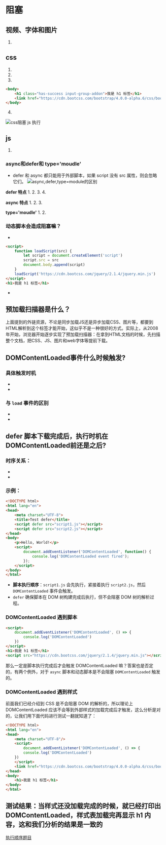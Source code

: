 # 阻塞

## 视频、字体和图片
1. 

## css
1. 
2. 
3. 
```html
<body>
    <h1 class="has-success input-group-addon">我是 h1 标签</h1>
    <link href="https://cdn.bootcss.com/bootstrap/4.0.0-alpha.6/css/bootstrap.css" rel="stylesheet" />
</body>
```
4. 
![css阻塞 js 执行](https://pic1.zhimg.com/80/v2-4027eeb997d6a985c6f320469ee40a3a_1440w.webp?source=2c26e567)

## js
1. 

### async和defer和 type='moudle'
- defer 和 async 都只能用于外部脚本，如果 script 没有 src 属性，则会忽略它们。
![async,defer,type=module的区别](https://camo.githubusercontent.com/8a284bff955372ea4c5c797bd9fceef70e9cfc25353b043958d4dd63471c8a48/68747470733a2f2f627562757a6f752e6f73732d636e2d7368656e7a68656e2e616c6979756e63732e636f6d2f626c6f672f3230323031312f62726f777365725f3030392e706e67)

**defer 特点**
1. 
2. 
3. 
4. 

**async 特点**
1. 
2. 
3. 

**type='moudle'**
1. 
2. 

### 动态脚本会造成阻塞嘛？
- 
```html
<script>
    function loadScript(src) {
        let script = document.createElement('script')
        script.src = src
        document.body.append(script)
    }
    loadScript('https://cdn.bootcss.com/jquery/2.1.4/jquery.min.js')
</script>
<h1>我是 h1 标签</h1>
```
- 

## 预加载扫描器是什么？
上面提到的外链资源，不论是同步加载JS还是异步加载CSS、图片等，都要到HTML解析到这个标签才能开始，这似乎不是一种很好的方式。实际上，从2008年开始，浏览器开始逐步实现了预加载扫描器：在拿到HTML文档的时候，先扫描整个文档，把CSS、JS、图片和web字体等提前下载。


## DOMContentLoaded事件什么时候触发?

### 具体触发时机
- 
- 

### 与 `load` 事件的区别
- 
- 

## defer 脚本下载完成后，执行时机在DOMContentLoaded前还是之后?


### 时序关系：
- 
- 

### 示例：

```html
<!DOCTYPE html>
<html lang="en">
<head>
    <meta charset="UTF-8">
    <title>Test defer</title>
    <script defer src="script1.js"></script>
    <script defer src="script2.js"></script>
</head>
<body>
    <p>Hello, World!</p>
    <script>
        document.addEventListener('DOMContentLoaded', function() {
            console.log('DOMContentLoaded event fired');
        });
    </script>
</body>
</html>
```

- **脚本执行顺序**：`script1.js` 会先执行，紧接着执行 `script2.js`，然后 `DOMContentLoaded` 事件会触发。
- `defer` 确保脚本在 DOM 树构建完成后执行，但不会阻塞 DOM 树的解析过程。

### DOMContentLoaded 遇到脚本

```html
<script>
    document.addEventListener('DOMContentLoaded', () => {
        console.log('DOMContentLoaded')
    })
</script>
<h1>我是 h1 标签</h1>
<script src="https://cdn.bootcss.com/jquery/2.1.4/jquery.min.js"></script>
```
那么一定是脚本执行完成后才会触发 DOMContentLoaded 嘛？答案也是否定的，有两个例外，对于 `async` 脚本和动态脚本是不会阻塞 `DOMContentLoaded` 触发的。

### DOMContentLoaded 遇到样式
前面我们已经介绍到 CSS 是不会阻塞 DOM 的解析的，所以理论上 DOMContentLoaded 应该不会等到外部样式的加载完成后才触发，这么分析是对的，让我们用下面代码进行测试一翻就知道了：
```html
<!DOCTYPE html>
<html lang="en">
<head>
    <meta charset="UTF-8"/>
    <script>
        document.addEventListener('DOMContentLoaded', () => {
        console.log('DOMContentLoaded')
    })
    </script>
    <link href="https://cdn.bootcss.com/bootstrap/4.0.0-alpha.6/css/bootstrap.css" rel="stylesheet"/>
</head>
<body>
    <h1>我是 h1 标签</h1>
</body>
</html>
```
测试结果：当样式还没加载完成的时候，就已经打印出 DOMContentLoaded，样式表加载完再显示 h1 内容，这和我们分析的结果是一致的
---
[执行顺序题目](https://zhuanlan.zhihu.com/p/637269351)